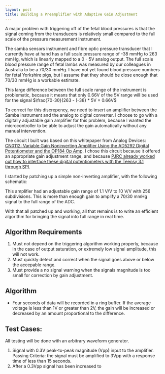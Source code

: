```yaml
---
layout: post
title: Building a Preamplifier with Adaptive Gain Adjustment
---
```


A major problem with triggering off of the fetal blood pressures is that the signal coming from the transducers is relatively small compared to the full scale of the pressure measurement instrument. 

The samba sensors instrument and fibre optic pressure transducer that I currently have at hand has a full scale pressure range of -38 mmHg to 263 mmHg, which is linearly mapped to a 0 - 5V analog output. The full scale blood pressure range of fetal lambs was measured by our colleagues in Australia to be a 70/30 mmHg. I have not yet found blood pressure numbers for fetal Yorkshire pigs, but I assume that they should be close enough that 70/30 mmHg is a workable estimate.

This large difference between the full scale range of the instrument is problematic, because it means that only 0.66V of the 5V range will be used for the signal $\frac{70-30}{263 - (-38} * 5V = 0.66V$

To correct for this discrepency, we need to insert an amplifier between the Samba instrument and the analog to digital converter. I choose to go with a digitally adjustable gain amplifier for this problem, because I wanted the microcontroller to be able to adjust the gain automatically without any manual intervention. 

The circuit I built was based on this whitepaper from Analog Devices: [CN0112: Variable Gain Noninverting Amplifier Using the AD5292 Digital Potentiometer and the OP184 Op Amp](http://www.analog.com/en/circuits-from-the-lab/cn0112/vc.html). I chose this circuit because it offered an appropriate gain adjustment range, and because [PJRC already worked out how to interface these digital potentiometers with the Teensy 3.1 through SPI](https://www.pjrc.com/teensy/td_libs_SPI.html).

I started by patching up a simple non-inverting amplifier, with the following schematic:

This amplifier had an adjustable gain range of 1.1 V/V to 10 V/V with 256 subdivisions. This is more than enough gain to amplify a 70/30 mmHg signal to the full range of the ADC.

With that all patched up and working, all that remains is to write an efficient algorithm for bringing the signal into full range in real time.

## Algorithm Requirements

1. Must not depend on the triggering algorithm working properly, because in the case of output saturation, or extremely low signal amplitude, this will not work.
2. Must quickly detect and correct when the signal goes above or below the accepable range.
3. Must provide a no signal warning when the signals magnitude is too small for correction by gain adjustment.

## Algorithm

* Four seconds of data will be recorded in a ring buffer. If the average voltage is less than 1V or greater than 2V, the gain will be increased or decreased by an amount proportional to the difference.


## Test Cases:

All testing will be done with an arbitrary waveform generator.

1. Signal with 0.3V peak-to-peak magnitude (<abbr>Vpp</abbr>) input to the amplifier. Passing Criteria: the signal must be amplified to 3Vpp with a response time of less than 15 seconds.
2. After a 0.3Vpp signal has been increased to 